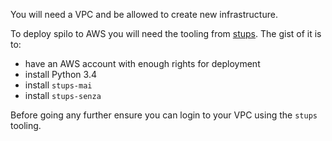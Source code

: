 You will need a VPC and be allowed to create new infrastructure.

To deploy spilo to AWS you will need the tooling from [stups](http://stups.readthedocs.org/en/latest).
The gist of it is to:

* have an AWS account with enough rights for deployment
* install Python 3.4
* install `stups-mai`
* install `stups-senza`

Before going any further ensure you can login to your VPC using the `stups` tooling.
